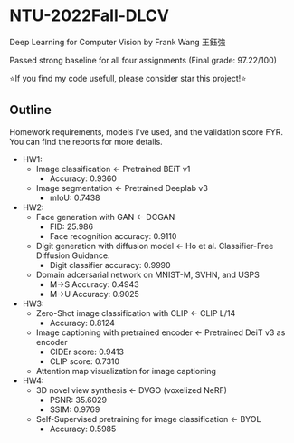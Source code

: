 # NTU-2022Fall-DLCV

Deep Learning for Computer Vision by Frank Wang 王鈺強

Passed strong baseline for all four assignments (Final grade: 97.22/100)

⭐If you find my code usefull, please consider star this project!⭐

## Outline
Homework requirements, models I've used, and the validation score FYR.  
You can find the reports for more details.
- HW1: 
  - Image classification ← Pretrained BEiT v1
    - Accuracy: 0.9360
  - Image segmentation ← Pretrained Deeplab v3
    - mIoU: 0.7438
- HW2: 
  - Face generation with GAN ← DCGAN
    - FID: 25.986
    - Face recognition accuracy: 0.9110
  - Digit generation with diffusion model ← Ho et al. Classifier-Free Diffusion Guidance.
    - Digit classifier accuracy: 0.9990
  - Domain adcersarial network on MNIST-M, SVHN, and USPS
    - M→S Accuracy: 0.4943
    - M→U Accuracy: 0.9025
- HW3:
  - Zero-Shot image classification with CLIP ← CLIP L/14
    - Accuracy: 0.8124 
  - Image captioning with pretrained encoder ← Pretrained DeiT v3 as encoder
    - CIDEr score: 0.9413 
    - CLIP score: 0.7310 
  - Attention map visualization for image captioning
- HW4:
  - 3D novel view synthesis ← DVGO (voxelized NeRF)
    - PSNR: 35.6029
    - SSIM: 0.9769
  - Self-Supervised pretraining for image classification ← BYOL
    - Accuracy: 0.5985
